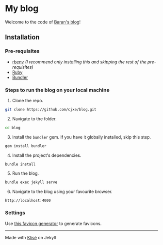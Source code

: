 # My blog

Welcome to the code of [Baran's blog](https://regal-shortbread-d385bf.netlify.app/)!

## Installation

### Pre-requisites

- [rbenv](https://github.com/carsomyr/rbenv-bundler) *(I recommend only installing this and skipping the rest of the pre-requisites)*
- [Ruby](https://www.ruby-lang.org/en/)
- [Bundler](https://bundler.io/)

### Steps to run the blog on your local machine

1. Clone the repo.
```bash
git clone https://github.com/cjxe/blog.git
```

2. Navigate to the folder.
```bash
cd blog
```

3. Install the `bundler` gem. If you have it globally installed, skip this step.
```bash
gem install bundler
```

4. Install the project's dependencies.
```bash
bundle install
```

5. Run the blog.
```bash
bundle exec jekyll serve
```

6. Navigate to the blog using your favourite browser.
```
http://localhost:4000
```

### Settings

Use [this favicon generator](https://realfavicongenerator.net/) to generate favicons.

---

Made with [Klisé](https://github.com/piharpi/jekyll-klise) on Jekyll
